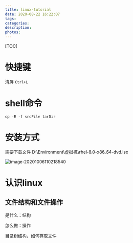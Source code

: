 ```yaml
---
title: linux-tutorial
date: 2020-08-22 16:22:07
tags:
categories:
description:
photos:
---
```


[TOC]

# 快捷键

清屏 `Ctrl+L`

# shell命令

```shell
cp -R -f srcFile tarDir
```

# 安装方式

需要下载文件 D:\Environment\虚拟机\rhel-8.0-x86_64-dvd.iso

![image-20201006110218540](C:\Users\Administrator\AppData\Roaming\Typora\typora-user-images\image-20201006110218540.png)

# 认识linux

## 文件结构和文件操作

是什么：结构

怎么做：操作

目录树结构，如何存取文件

